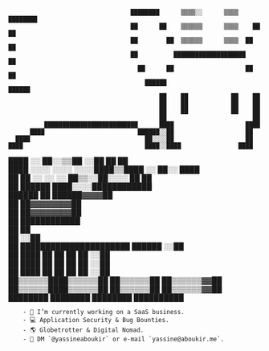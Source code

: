                                       ████████      ▒▒▒▒░░      ▒▒▒▒      ████████
                                      ██      ██    ▒▒▒▒▒▒      ▒▒▒▒    ██      ██
                                      ██        ██  ▒▒▒▒▒▒      ▒▒▒▒  ██        ██
                                      ██          ████████████████████          ██
                                        ██      ██                    ██      ██  
                                          ██████                        ██████    
                                              ██    ██            ██    ██        
                                              ██    ██            ██    ██        
                                              ██    ██            ██    ██        
                                              ██                        ██        
              ██████████████████████████      ████                    ████        
          ████                          ██████░░██                    ██          
      ████                                ██░░░░██                    ██          
    ████                                  ████░░████                ████          
  ████                ░░                    ██░░▒▒██    ░░██  ██    ██            
████                  ░░░░    ░░░░      ░░░░████▒▒████  ░░  ██░░  ████            
██      ██                    ░░      ░░  ░░  ██▒▒░░██░░░░  ██    ██              
██  ██████                                    ████░░░░████████████                
██████  ██                                      ██████▓▓▓▓██                      
        ██                                        ██▓▓▓▓▓▓▓▓██                    
        ██                                        ██▓▓▓▓▓▓▓▓██                    
        ██                                        ████████████                    
        ██                                                ██                      
        ██                                              ░░██                      
        ██      ██████████████████████      ██████      ░░██                      
        ██      ████      ██        ██      ██  ██      ░░██                      
        ██      ████      ██        ██      ██  ██      ░░██                      
        ██      ████      ██        ██      ██  ██      ░░██                      
        ██▒▒▒▒▒▒████▒▒▒▒▒▒██        ██▒▒▒▒▒▒██  ██▒▒▒▒▒▒▓▓██                      
        ██▒▒▒▒▒▒████▒▒▒▒▒▒██        ██▒▒▒▒▒▒██  ██▒▒▒▒▒▒▓▓██                      
        ████████    ████████        ████████      ██████████                      
                                                                                  
        - 🧰 I’m currently working on a SaaS business.
        - 💻 Application Security & Bug Bounties.
        - 🌎 Globetrotter & Digital Nomad.
        - 📩 DM `@yassineaboukir` or e-mail `yassine@aboukir.me`.





